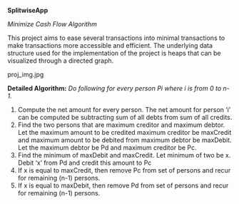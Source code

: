 **SplitwiseApp**

*Minimize Cash Flow Algorithm*

This project aims to ease several transactions into minimal transactions to make transactions more accessible and efficient. The underlying data structure used for the implementation of the project is heaps that can be visualized through a directed graph.

proj_img.jpg


**Detailed Algorithm:**
*Do following for every person Pi where i is from 0 to n-1.*

1. Compute the net amount for every person. The net amount for person ‘i’ can be computed be subtracting sum of all debts from sum of all credits.
2. Find the two persons that are maximum creditor and maximum debtor. Let the maximum amount to be credited maximum creditor be maxCredit and maximum amount to be debited from        maximum debtor be maxDebit. Let the maximum debtor be Pd and maximum creditor be Pc.
3. Find the minimum of maxDebit and maxCredit. Let minimum of two be x. Debit ‘x’ from Pd and credit this amount to Pc
4. If x is equal to maxCredit, then remove Pc from set of persons and recur for remaining (n-1) persons.
5. If x is equal to maxDebit, then remove Pd from set of persons and recur for remaining (n-1) persons.

